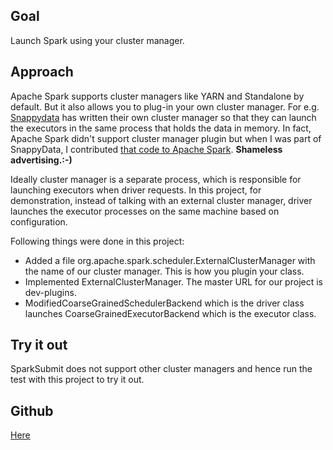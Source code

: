 ## Goal 

Launch Spark using your cluster manager. 

## Approach

Apache Spark supports cluster managers like YARN and Standalone by default. But it also allows you to plug-in your own cluster manager. For e.g. [Snappydata](https://www.snappydata.io/) has written their own cluster manager so that they can launch the executors in the same process that holds the data in memory. In fact, Apache Spark didn't support cluster manager plugin but when I was part of SnappyData, I contributed [that code to Apache Spark](https://github.com/apache/spark/pull/11723). **Shameless advertising.:-)**

Ideally cluster manager is a separate process, which is responsible for launching executors when driver requests. In this project, for demonstration, instead of talking with an external cluster manager, driver launches the executor processes on the same machine based on configuration.

Following things were done in this project: 

* Added a file org.apache.spark.scheduler.ExternalClusterManager with the name of our cluster manager. This is how you plugin your class. 
* Implemented ExternalClusterManager. The master URL for our project is dev-plugins.
* ModifiedCoarseGrainedSchedulerBackend which is the driver class launches CoarseGrainedExecutorBackend which is the executor class. 

## Try it out

SparkSubmit does not support other cluster managers and hence run the test with this project to try it out. 

## Github 

[Here](https://github.com/falarica/spark-devplugins/tree/master/clustermanager)
